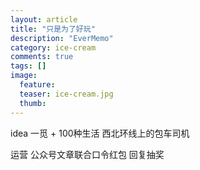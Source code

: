 ```yaml
---
layout: article
title: "只是为了好玩"
description: "EverMemo"
category: ice-cream
comments: true
tags: []
image:
  feature:
  teaser: ice-cream.jpg
  thumb:
---
```



idea
一觅 + 100种生活    西北环线上的包车司机


运营
公众号文章联合口令红包
回复抽奖
